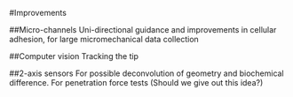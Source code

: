 #Improvements

##Micro-channels
Uni-directional guidance and improvements in cellular adhesion, for large micromechanical data collection

##Computer vision
Tracking the tip

##2-axis sensors
For possible deconvolution of geometry and biochemical difference. 
For penetration force tests (Should we give out this idea?) 